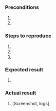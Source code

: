 <!-- NOTE: Please contact Avalara support (https://github.com/classyllama/ClassyLlama_AvaTax#support) if you are experiencing issues with this extension. They will then escalate issues to Github/Classy Llama if they determine there is an issue with the extension. -->


<!-- The following template is intended for Avalara's support team to create issues. -->

<!-- See this documentation for how to provide detailed logging information: 
     https://github.com/classyllama/ClassyLlama_AvaTax/blob/develop/docs/getting-started.md#troubleshooting -->

### Preconditions
<!--- Provide a more detailed information of environment you use -->
<!--- Magento version, AvaTax extension version, PHP & MySQL version, etc.. -->
1. 
2. 

### Steps to reproduce
<!--- Provide a set of unambiguous steps to reproduce this bug include code, if relevant.  -->
1. 
2. 
3. 

### Expected result
<!--- Tell us what should happen -->
1. 

### Actual result
<!--- Tell us what happens instead -->
1. [Screenshot, logs]
